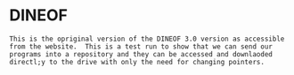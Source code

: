 # DINEOF
	This is the opriginal version of the DINEOF 3.0 version as accessible from the website.  This is a test run to show that we can send our programs into a repository and they can be accessed and downlaoded directl;y to the drive with only the need for changing pointers.
